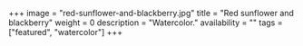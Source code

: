 +++
image = "red-sunflower-and-blackberry.jpg"
title = "Red sunflower and blackberry"
weight = 0
description = "Watercolor."
availability = ""
tags = ["featured", "watercolor"]
+++
